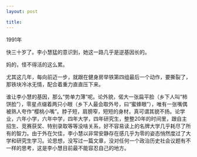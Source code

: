 ```yaml
---
layout: post

title: 
---
```


1991年

快三十岁了。李小慧猛的意识到，她这一路几乎是逆基因长的。

妈的，怪不得活的这么累。

尤其这几年，每向前迈一步，就跟在健身房举铁第四组最后一个动作，要撕裂了，那铁块冷冰无情，配合着重力直直压下来。

谁让李小慧的基因，那么“势单力薄”呢。论外貌，偌大一张扁平脸（乡下人叫“柿饼脸”），零星点缀着两只小眼（乡下人最会取外号，曰“蜜蜂眼”），唯有一张嘴偶被熟人夸作“樱桃小嘴”。脖子短，肩膀窄，短短的身材，真可谓其貌不扬。论学业，六年小学，六年中学，四年大学，四年研究生，整整20年的时间里，跟自主招生、竞赛获奖、特别录取等等没啥关系，好不容易读上的名牌大学几乎耗尽了所有的智力。由于外在欠佳，李小慧以非常安静存在感几乎为零的姿态悄然度过了大学和研究生学习。论思想，没写过一篇文章，没对任何一个政治历史社会议题有不一样的思考，这是李小慧目前最不能容忍自己的地方。











